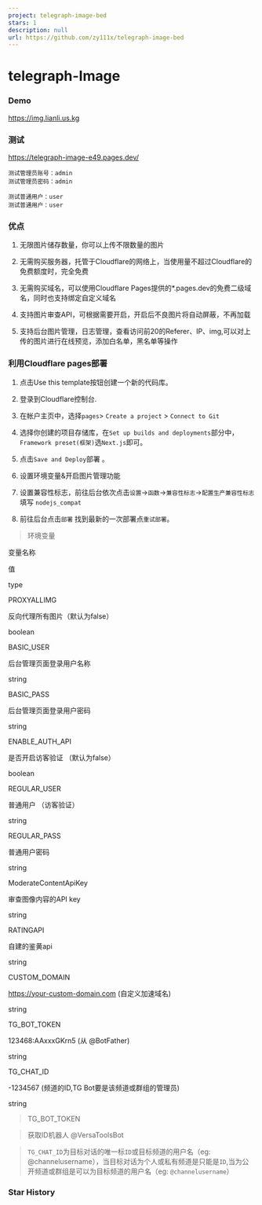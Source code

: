 ```yaml
---
project: telegraph-image-bed
stars: 1
description: null
url: https://github.com/zy111x/telegraph-image-bed
---
```


telegraph-Image
===============

### Demo

https://img.lianli.us.kg

### 测试

https://telegraph-image-e49.pages.dev/

```
测试管理员账号：admin
测试管理员密码：admin

测试普通用户：user
测试普通用户：user

```

### 优点

1.  无限图片储存数量，你可以上传不限数量的图片
    
2.  无需购买服务器，托管于Cloudflare的网络上，当使用量不超过Cloudflare的免费额度时，完全免费
    
3.  无需购买域名，可以使用Cloudflare Pages提供的\*.pages.dev的免费二级域名，同时也支持绑定自定义域名
    
4.  支持图片审查API，可根据需要开启，开启后不良图片将自动屏蔽，不再加载
    
5.  支持后台图片管理，日志管理，查看访问前20的Referer、IP、img,可以对上传的图片进行在线预览，添加白名单，黑名单等操作
    

### 利用Cloudflare pages部署

1.  点击Use this template按钮创建一个新的代码库。
    
2.  登录到Cloudflare控制台.
    
3.  在帐户主页中，选择`pages`\> `Create a project` > `Connect to Git`
    
4.  选择你创建的项目存储库，在`Set up builds and deployments`部分中，`Framework preset(框架)`选`Next.js`即可。
    

1.  点击`Save and Deploy`部署 。
    
2.  设置环境变量&开启图片管理功能
    
3.  设置兼容性标志，前往后台依次点击`设置`\->`函数`\->`兼容性标志`\->`配置生产兼容性标志` 填写 `nodejs_compat`
    

1.  前往后台点击`部署` 找到最新的一次部署点`重试部署`。

> 环境变量

变量名称

值

type

PROXYALLIMG

反向代理所有图片（默认为false）

boolean

BASIC\_USER

后台管理页面登录用户名称

string

BASIC\_PASS

后台管理页面登录用户密码

string

ENABLE\_AUTH\_API

是否开启访客验证 （默认为false）

boolean

REGULAR\_USER

普通用户 （访客验证）

string

REGULAR\_PASS

普通用户密码

string

ModerateContentApiKey

审查图像内容的API key

string

RATINGAPI

自建的鉴黄api

string

CUSTOM\_DOMAIN

https://your-custom-domain.com (自定义加速域名)

string

TG\_BOT\_TOKEN

123468:AAxxxGKrn5 (从 @BotFather)

string

TG\_CHAT\_ID

\-1234567 (频道的ID,TG Bot要是该频道或群组的管理员)

string

> TG\_BOT\_TOKEN

> 获取ID机器人 @VersaToolsBot

> `TG_CHAT_ID`为目标对话的唯一标`ID`或目标频道的用户名（eg: @channelusername），当目标对话为个人或私有频道是只能是`ID`,当为公开频道或群组是可以为目标频道的用户名（eg: `@channelusername`）

### Star History
